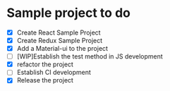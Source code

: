 # Sample project to do
- [x] Create React Sample Project
- [x] Create Redux Sample Project
- [x] Add a Material-ui to the project
- [ ] [WIP]Establish the test method in JS development
- [x] refactor the project
- [ ] Establish CI development
- [x] Release the project